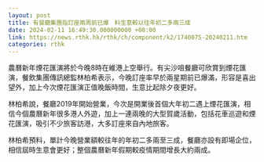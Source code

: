 ```yaml
---
layout: post
title: 有餐廳集團指訂座兩周前已爆　料生意較以往年初二多兩三成
date: 2024-02-11 16:49:30.000000000 +08:00
link: https://news.rthk.hk/rthk/ch/component/k2/1740075-20240211.htm
categories: rthk
---
```


農曆新年煙花匯演將於今晚8時在維港上空舉行。有尖沙咀餐廳可欣賞到煙花匯演，餐飲集團傳訊總監林柏希表示，今晚訂座率早於兩星期前已爆滿，形容是喜出望外，加上今次煙花匯演正值晚飯時間，生意比起除夕夜更好。

林柏希說，餐廳2019年開始營業，今次是開業後首個大年初二遇上煙花匯演，相信今個農曆新年很多港人外遊，加上一連兩晚的大型賀歲活動，包括花車巡遊和煙花匯演，吸引不少旅客訪港，大多訂座來自內地旅客。

林柏希預料，單計今晚營業額較往年的年初二多兩至三成，餐廳亦設有即場企位，相信屆時生意會更好；整個農曆新年假期較疫情期間增長大約兩成。
